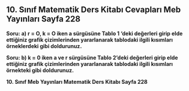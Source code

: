 ## 10. Sınıf Matematik Ders Kitabı Cevapları Meb Yayınları Sayfa 228

**Soru: a) r = O, k = O iken a sürgüsüne Tablo 1 ‘deki değerleri girip elde ettiğiniz grafik çizimlerinden yararlanarak tablodaki ilgili kısımları örneklerdeki gibi doldurunuz.**

**Soru: b) k = 0 iken a ve r sürgüsüne Tablo 2’deki değerleri girip elde ettiğiniz grafik çizimlerinden yararlanarak tablodaki ilgili kısımları örnekteki gibi doldurunuz.**

**10. Sınıf Meb Yayınları Matematik Ders Kitabı Sayfa 228**